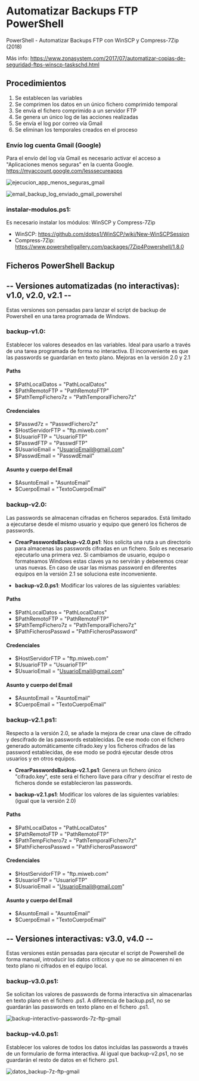 # Automatizar Backups FTP PowerShell
PowerShell - Automatizar Backups FTP con WinSCP y Compress-7Zip (2018)

Más info: https://www.zonasystem.com/2017/07/automatizar-copias-de-seguridad-ftps-winscp-taskschd.html

## Procedimientos
1. Se establecen las variables
2. Se comprimen los datos en un único fichero comprimido temporal
3. Se envía el fichero comprimido a un servidor FTP
4. Se genera un único log de las acciones realizadas
5. Se envía el log por correo vía Gmail
6. Se eliminan los temporales creados en el proceso

### Envío log cuenta Gmail (Google)
Para el envío del log vía Gmail es necesario activar el acceso a "Aplicaciones menos seguras" en la cuenta Google. 
https://myaccount.google.com/lesssecureapps

![ejecucion_app_menos_seguras_gmail](https://raw.githubusercontent.com/adrianlois/Automatizar-Backups-FTPES-Batchfile/master/screenshots-test/ejecucion_app_menos_seguras_gmail.png)

![email_backup_log_enviado_gmail_powershel](https://raw.githubusercontent.com/adrianlois/Automatizar-Backups-FTP-PowerShell/master/screenshots-test/email_envio_backup_log_gmail_powershell.png)


### instalar-modulos.ps1:

Es necesario instalar los módulos: WinSCP y Compress-7Zip
- WinSCP: https://github.com/dotps1/WinSCP/wiki/New-WinSCPSession
- Compress-7Zip: https://www.powershellgallery.com/packages/7Zip4Powershell/1.8.0

## Ficheros PowerShell Backup


## -- Versiones automatizadas (no interactivas): v1.0, v2.0, v2.1 --

Estas versiones son pensadas para lanzar el script de backup de Powershell en una tarea programada de Windows.


### backup-v1.0: 

Establecer los valores deseados en las variables. Ideal para usarlo a través de una tarea programada de forma no interactiva. El inconveniente es que las passwords se guardarían en texto plano. Mejoras en la versión 2.0 y 2.1

#### Paths
- $PathLocalDatos = "PathLocalDatos"
- $PathRemotoFTP = "PathRemotoFTP"
- $PathTempFichero7z = "PathTemporalFichero7z"

#### Credenciales
- $Passwd7z = "PasswdFichero7z"
- $HostServidorFTP = "ftp.miweb.com"
- $UsuarioFTP = "UsuarioFTP"
- $PasswdFTP = "PasswdFTP"
- $UsuarioEmail = "UsuarioEmail@gmail.com" 
- $PasswdEmail = "PasswdEmail"

#### Asunto y cuerpo del Email
- $AsuntoEmail = "AsuntoEmail"
- $CuerpoEmail = "TextoCuerpoEmail"

### backup-v2.0:

Las passwords se almacenan cifradas en ficheros separados. Está limitado a ejecutarse desde el mismo usuario y equipo que generó los ficheros de passwords.

- **CrearPasswordsBackup-v2.0.ps1**: Nos solicita una ruta a un directorio para almacenas las passwords cifradas en un fichero. Solo es necesario ejecutarlo una primera vez. Si cambiamos de usuario, equipo o formateamos Windows estas claves ya no servirán y deberemos crear unas nuevas. En caso de usar las mismas password en diferentes equipos en la versión 2.1 se soluciona este inconveniente. 

- **backup-v2.0.ps1**: Modificar los valores de las siguientes variables:

#### Paths
- $PathLocalDatos = "PathLocalDatos"
- $PathRemotoFTP = "PathRemotoFTP"
- $PathTempFichero7z = "PathTemporalFichero7z"
- $PathFicherosPasswd = "PathFicherosPassword"

#### Credenciales
- $HostServidorFTP = "ftp.miweb.com"
- $UsuarioFTP = "UsuarioFTP"
- $UsuarioEmail = "UsuarioEmail@gmail.com" 

#### Asunto y cuerpo del Email
- $AsuntoEmail = "AsuntoEmail"
- $CuerpoEmail = "TextoCuerpoEmail"


### backup-v2.1.ps1: 

Respecto a la versión 2.0, se añade la mejora de crear una clave de cifrado y descifrado de las passwords establecidas. De ese modo con el fichero generado automáticamente cifrado.key y los ficheros cifrados de las password establecidas, de ese modo se podrá ejecutar desde otros usuarios y en otros equipos.

- **CrearPasswordsBackup-v2.1.ps1**: Genera un fichero único "cifrado.key", este será el fichero llave para cifrar y descifrar el resto de ficheros donde se establecieron las passwords.

- **backup-v2.1.ps1**: Modificar los valores de las siguientes variables: (igual que la versión 2.0)

#### Paths
- $PathLocalDatos = "PathLocalDatos"
- $PathRemotoFTP = "PathRemotoFTP"
- $PathTempFichero7z = "PathTemporalFichero7z"
- $PathFicherosPasswd = "PathFicherosPassword"

#### Credenciales
- $HostServidorFTP = "ftp.miweb.com"
- $UsuarioFTP = "UsuarioFTP"
- $UsuarioEmail = "UsuarioEmail@gmail.com" 

#### Asunto y cuerpo del Email
- $AsuntoEmail = "AsuntoEmail"
- $CuerpoEmail = "TextoCuerpoEmail"


## -- Versiones interactivas: v3.0, v4.0 --

Estas versiones están pensadas para ejecutar el script de Powershell de forma manual, introducir los datos críticos y que no se almacenen ni en texto plano ni cifrados en el equipo local.


### backup-v3.0.ps1:

Se solicitan los valores de passwords de forma interactiva sin almacenarlas en texto plano en el fichero .ps1. A diferencia de backup.ps1, no se guardarán las passwords en texto plano en el fichero .ps1.

![backup-interactivo-passwords-7z-ftp-gmail](https://raw.githubusercontent.com/adrianlois/Automatizar-Backups-FTP-PowerShell/master/screenshots-test/backupv2-interactivo-passwords-7z-ftp-gmail.png)


### backup-v4.0.ps1: 

Establecer los valores de todos los datos incluídas las passwords a través de un formulario de forma interactiva. Al igual que backup-v2.ps1, no se guardarán el resto de datos en el fichero .ps1.

![datos_backup-7z-ftp-gmail](https://raw.githubusercontent.com/adrianlois/Automatizar-Backups-FTP-PowerShell/master/screenshots-test/backupv3-datos_passwords-7z-ftp-gmail.png)

